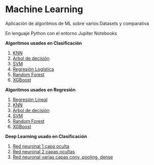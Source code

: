 # Machine Learning
Aplicación de algoritmos de ML sobre varios Datasets y comparativa

En lenguaje Python con el entorno Jupiter Notebooks


**Algoritmos usados en Clasificación**   
1. [KNN](#id1)
2. [Arbol de decisión](#id2)
3. [SVM](#id3)
4. [Regresión Logística](#id4)
5. [Random Forest](#id5)
6. [XGBoost](#id6)

**Algoritmos usados en Regresión**   
1. [Regresión Lineal](#id1)
2. [KNN](#id2)
3. [Arbol de decisión](#id3)
4. [SVM](#id4)
5. [Random Forest](#id5)
6. [XGBoost](#id6)

**Deep Learning usado en Clasificación**
1. [Red neuronal 1 capa oculta](#id1)
2. [Red neuronal 2 capas ocultas](#id2)
3. [Red neuronal varias capas conv, pooling, dense](#id3)
